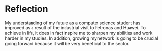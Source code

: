 # Reflection
My understanding of my future as a computer science student has improved as a result of the industrial visit to Petronas and Huawei. To achieve in life, it does in fact inspire me to sharpen my abilities and work harder in my studies. In addition, growing my network is going to be crucial going forward because it will be very beneficial to the sector.
